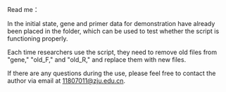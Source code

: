 Read me：

In the initial state, gene and primer data for demonstration have already been placed in the folder, which can be used to test whether the script is functioning properly.

Each time researchers use the script, they need to remove old files from "gene," "old_F," and "old_R," and replace them with new files.

If there are any questions during the use, please feel free to contact the author via email at 11807011@zju.edu.cn.
